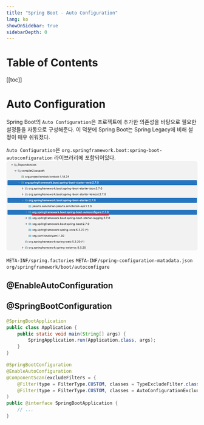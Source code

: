 ```yaml
---
title: "Spring Boot - Auto Configuration"
lang: ko
showOnSidebar: true
sidebarDepth: 0
---
```


# Table of Contents
[[toc]]

# Auto Configuration
Spring Boot의 `Auto Configuration`은 프로젝트에 추가한 의존성을 바탕으로 필요한 설정들을 자동으로 구성해준다. 이 덕분에 Spring Boot는 Spring Legacy에 비해 설정이 매우 쉬워졌다.

`Auto Configuration`은 `org.springframework.boot:spring-boot-autoconfiguration` 라이브러리에 포함되어있다.
![](./220504_auto_configuration/1.png)


`META-INF/spring.factories`
`META-INF/spring-configuration-matadata.json`
`org/springframework/boot/autoconfigure`



## @EnableAutoConfiguration


## @SpringBootConfiguration
``` java
@SpringBootApplication
public class Application {
    public static void main(String[] args) {
        SpringApplication.run(Application.class, args);
    }
}
```
``` java
@SpringBootConfiguration
@EnableAutoConfiguration
@ComponentScan(excludeFilters = { 
    @Filter(type = FilterType.CUSTOM, classes = TypeExcludeFilter.class),
    @Filter(type = FilterType.CUSTOM, classes = AutoConfigurationExcludeFilter.class) }
)
public @interface SpringBootApplication {
    // ...
}
```